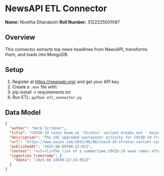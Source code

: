 # NewsAPI ETL Connector

**Name:** Nivetha Dhanakoti\\
**Roll Number:** 3122225001087

## Overview
This connector extracts top news headlines from NewsAPI, transforms them, and loads into MongoDB.

## Setup
1. Register at https://newsapi.org/ and get your API key.
2. Create a `.env` file with:
3. pip install -r requirements.txt
4. Run ETL: `python etl_connector.py`

## Data Model

```json
{
  "author": "Herb Scribner",
  "title": "COVID-19 cases boom as 'Stratus' variant breaks out - Axios",
  "description": "The CDC upgraded wastewater activity for COVID-19 from \"low\" to \"moderate\" amid the \"Stratus\" variant surge.",
  "url": "https://www.axios.com/2025/08/08/covid-19-stratus-variant-symptoms-cases-cdc",
  "publishedAt": "2025-08-09T08:22:01Z",
  "content": "<ul><li>The risk of a summertime COVID-19 wave comes after Health Secretary Robert F. Kennedy Jr. unilaterally changed federal COVID vaccine recommendations, causing confusion over who should get the… [+2861 chars]",
  "ingestion_timestamp": {
    "$date": "2025-08-10T09:22:24.052Z"
  }
}
```
